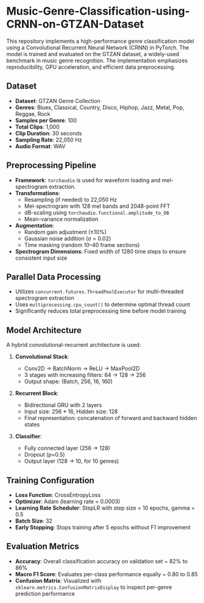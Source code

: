 # Music-Genre-Classification-using-CRNN-on-GTZAN-Dataset

This repository implements a high-performance genre classification model using a Convolutional Recurrent Neural Network (CRNN) in PyTorch. The model is trained and evaluated on the GTZAN dataset, a widely-used benchmark in music genre recognition. The implementation emphasizes reproducibility, GPU acceleration, and efficient data preprocessing.

## Dataset

- **Dataset**: GTZAN Genre Collection
- **Genres**: Blues, Classical, Country, Disco, Hiphop, Jazz, Metal, Pop, Reggae, Rock
- **Samples per Genre**: 100
- **Total Clips**: 1,000
- **Clip Duration**: 30 seconds
- **Sampling Rate**: 22,050 Hz
- **Audio Format**: WAV

## Preprocessing Pipeline

- **Framework**: `torchaudio` is used for waveform loading and mel-spectrogram extraction.
- **Transformations**:
  - Resampling (if needed) to 22,050 Hz
  - Mel-spectrogram with 128 mel bands and 2048-point FFT
  - dB-scaling using `torchaudio.functional.amplitude_to_DB`
  - Mean-variance normalization
- **Augmentation**:
  - Random gain adjustment (±10%)
  - Gaussian noise addition (σ = 0.02)
  - Time masking (random 10–40 frame sections)
- **Spectrogram Dimensions**: Fixed width of 1280 time steps to ensure consistent input size

## Parallel Data Processing

- Utilizes `concurrent.futures.ThreadPoolExecutor` for multi-threaded spectrogram extraction
- Uses `multiprocessing.cpu_count()` to determine optimal thread count
- Significantly reduces total preprocessing time before model training

## Model Architecture

A hybrid convolutional-recurrent architecture is used:

1. **Convolutional Stack**:
   - Conv2D → BatchNorm → ReLU → MaxPool2D
   - 3 stages with increasing filters: 64 → 128 → 256
   - Output shape: (Batch, 256, 16, 160)

2. **Recurrent Block**:
   - Bidirectional GRU with 2 layers
   - Input size: 256 * 16, Hidden size: 128
   - Final representation: concatenation of forward and backward hidden states

3. **Classifier**:
   - Fully connected layer (256 → 128)
   - Dropout (p=0.5)
   - Output layer (128 → 10, for 10 genres)

## Training Configuration

- **Loss Function**: CrossEntropyLoss
- **Optimizer**: Adam (learning rate = 0.0003)
- **Learning Rate Scheduler**: StepLR with step size = 10 epochs, gamma = 0.5
- **Batch Size**: 32
- **Early Stopping**: Stops training after 5 epochs without F1 improvement

## Evaluation Metrics

- **Accuracy**: Overall classification accuracy on validation set ~ 82% to 86%
- **Macro F1 Score**: Evaluates per-class performance equally ~ 0.80 to 0.85
- **Confusion Matrix**: Visualized with `sklearn.metrics.ConfusionMatrixDisplay` to inspect per-genre prediction performance
